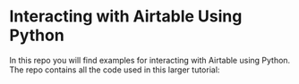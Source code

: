 # Interacting with Airtable Using Python

In this repo you will find examples for interacting with Airtable using Python. The repo contains all the code used in this larger tutorial: 
